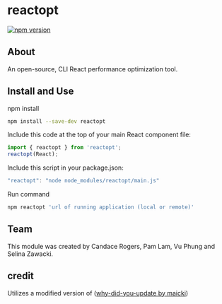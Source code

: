 # reactopt
[![npm version](https://badge.fury.io/js/reactopt.svg)](https://badge.fury.io/js/reactopt)

## About
An open-source, CLI React performance optimization tool.

## Install and Use
npm install
```bash
npm install --save-dev reactopt
```

Include this code at the top of your main React component file:
```js
import { reactopt } from 'reactopt';
reactopt(React);
```
Include this script in your package.json:
```js
"reactopt": "node node_modules/reactopt/main.js"
```

Run command
```bash
npm reactopt 'url of running application (local or remote)'
```

## Team
This module was created by Candace Rogers, Pam Lam, Vu Phung and Selina Zawacki.

## credit
Utilizes a modified version of ([why-did-you-update by maicki](https://github.com/maicki/why-did-you-update))
